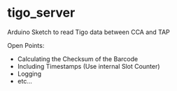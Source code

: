 # tigo_server
Arduino Sketch to read Tigo data between CCA and TAP


Open Points:
- Calculating the Checksum of the Barcode
- Including Timestamps (Use internal Slot Counter)
- Logging
- etc...

